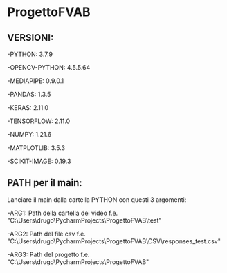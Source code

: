 # ProgettoFVAB
## VERSIONI:

-PYTHON: 3.7.9

-OPENCV-PYTHON: 4.5.5.64

-MEDIAPIPE: 0.9.0.1

-PANDAS: 1.3.5

-KERAS: 2.11.0

-TENSORFLOW: 2.11.0

-NUMPY: 1.21.6

-MATPLOTLIB: 3.5.3

-SCIKIT-IMAGE: 0.19.3


## PATH per il main:
Lanciare il main dalla cartella PYTHON con questi 3 argomenti:


-ARG1: Path della cartella dei video f.e. "C:\Users\drugo\PycharmProjects\ProgettoFVAB\test"

-ARG2: Path del file csv f.e. "C:\Users\drugo\PycharmProjects\ProgettoFVAB\CSV\responses_test.csv"

-ARG3: Path del progetto f.e. "C:\Users\drugo\PycharmProjects\ProgettoFVAB"
